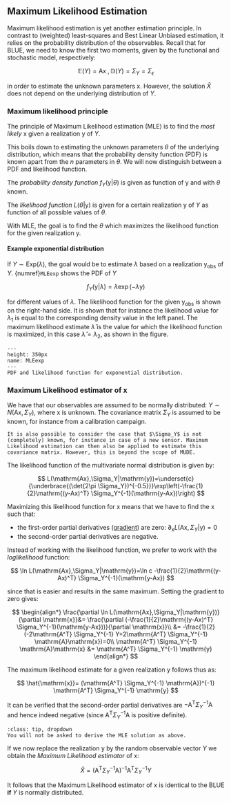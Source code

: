 ## Maximum Likelihood Estimation
Maximum likelihood estimation is yet another estimation principle. In contrast to (weighted) least-squares and Best Linear Unbiased estimation, it relies on the probability distribution of the observables. Recall that for BLUE, we need to know the first two moments, given by the functional and stochastic model, respectively:

$$
\mathbb{E}(Y) = \mathrm{A} \mathrm{x}\;, \mathbb{D}(Y) = \Sigma_{Y}=\Sigma_{\epsilon}
$$

in order to estimate the unknown parameters $\mathrm{x}$. However, the solution $\hat{X}$ does not depend on the underlying distribution of $Y$.

### Maximum likelihood principle
The principle of Maximum Likelihood estimation (MLE) is to find the *most likely* $\mathrm{x}$ given a realization $\mathrm{y}$ of $Y$.

This boils down to estimating the unknown parameters $\theta$ of the underlying distribution, which means that the probability density function (PDF) is known apart from the $n$ parameters in $\theta$. We will now distinguish between a PDF and likelihood function.

The *probability density function* $f_Y(\mathrm{y}|\theta)$ is given as function of $\mathrm{y}$ and with $\theta$ known.

The *likelihood function* $L(\theta|\mathrm{y})$ is given for a certain realization $\mathrm{y}$ of $Y$ as function of all possible values of $\theta$.

With MLE, the goal is to find the $\theta$ which maximizes the likelihood function for the given realization $\mathrm{y}$.

#### Example exponential distribution

If $Y\sim \text{Exp}(\lambda)$, the goal would be to estimate $\lambda$ based on a realization $\mathrm{y_{obs}}$ of $Y$. {numref}`MLEexp` shows the PDF of $Y$

$$
f_Y(\mathrm{y}|\lambda)=\lambda \exp(-\lambda \mathrm{y})
$$

for different values of $\lambda$. The likelihood function for the given $\mathrm{y_{obs}}$ is shown on the right-hand side. It is shown that for instance the likelihood value for $\lambda_1$ is equal to the corresponding density value in the left panel. The maximum likelihood estimate $\hat{\lambda}$ is the value for which the likelihood function is maximized, in this case $\hat{\lambda}=\lambda_2$, as shown in the figure.

```{figure} ./figures/06_MLEexp.png
---
height: 350px
name: MLEexp
---
PDF and likelihood function for exponential distribution.
```

### Maximum Likelihood estimator of $\mathrm{x}$
We have that our observables are assumed to be normally distributed: $Y\sim N(\mathrm{Ax},\Sigma_Y)$, where $\mathrm{x}$ is unknown. The covariance matrix $\Sigma_Y$ is assumed to be known, for instance from a calibration campaign.

```{note}
It is also possible to consider the case that $\Sigma_Y$ is not (completely) known, for instance in case of a new sensor. Maximum Likelihood estimation can then also be applied to estimate this covariance matrix. However, this is beyond the scope of MUDE.
```
The likelihood function of the multivariate normal distribution is given by:

$$
L(\mathrm{Ax},\Sigma_Y|\mathrm{y})=\underset{c}{\underbrace{(\det{2\pi \Sigma_Y})^{-0.5}}}\exp\left(-\frac{1}{2}\mathrm{(y-Ax)^T} \Sigma_Y^{-1}(\mathrm{y-Ax})\right) 
$$

Maximizing this likelihood function for $\mathrm{x}$ means that we have to find the $\mathrm{x}$ such that:
* the first-order partial derivatives ([gradient](PM_gradient)) are zero: $\partial_{\mathrm{x} }L(\mathrm{Ax},\Sigma_Y|\mathrm{y})=0$
* the second-order partial derivatives are negative.

Instead of working with the likelihood function, we prefer to work with the *loglikelihood* function:

$$
\ln L(\mathrm{Ax},\Sigma_Y|\mathrm{y})=\ln c -\frac{1}{2}\mathrm{(y-Ax)^T} \Sigma_Y^{-1}(\mathrm{y-Ax}) 
$$

since that is easier and results in the same maximum. Setting the gradient to zero gives:

$$
\begin{align*}
\frac{\partial \ln L(\mathrm{Ax},\Sigma_Y|\mathrm{y})}{\partial \mathrm{x}}&= \frac{\partial (-\frac{1}{2}\mathrm{(y-Ax)^T} \Sigma_Y^{-1}(\mathrm{y-Ax}))}{\partial \mathrm{x}}\\
&= -\frac{1}{2}(-2\mathrm{A^T} \Sigma_Y^{-1} Y+2\mathrm{A^T} \Sigma_Y^{-1} \mathrm{A}\mathrm{x})=0\\
\mathrm{A^T} \Sigma_Y^{-1} \mathrm{A}\mathrm{x} &= \mathrm{A^T} \Sigma_Y^{-1} \mathrm{y}
\end{align*}
$$

The maximum likelihood estimate for a given realization $\mathrm{y}$ follows thus as:

$$
\hat{\mathrm{x}}= (\mathrm{A^T} \Sigma_Y^{-1} \mathrm{A})^{-1} \mathrm{A^T} \Sigma_Y^{-1} \mathrm{y}
$$

It can be verified that the second-order partial derivatives are $-\mathrm{A^T} \Sigma_Y^{-1} \mathrm{A}$ and hence indeed negative (since $\mathrm{A^T} \Sigma_Y^{-1} \mathrm{A}$ is positive definite).

```{admonition} MUDE exam information
:class: tip, dropdown
You will not be asked to derive the MLE solution as above.
```

If we now replace the realization $\mathrm{y}$ by the random observable vector $Y$ we obtain the *Maximum Likelihood estimator* of $\mathrm{x}$:

$$
\hat{X}= (\mathrm{A^T} \Sigma_Y^{-1} \mathrm{A})^{-1} \mathrm{A^T} \Sigma_Y^{-1} Y
$$

It follows that the Maximum Likelihood estimator of $\mathrm{x}$ is identical to the BLUE **if** $Y$ is normally distributed.

